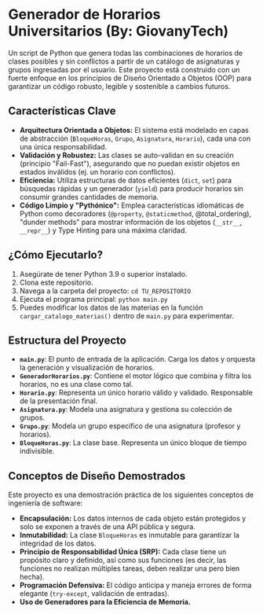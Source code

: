 # **Generador de Horarios Universitarios (By: GiovanyTech)**

Un script de Python que genera todas las combinaciones de horarios de clases posibles y sin conflictos a partir de un catálogo de asignaturas y grupos ingresadas por el usuario. Este proyecto está construido con un fuerte enfoque en los principios de Diseño Orientado a Objetos (OOP) para garantizar un código robusto, legible y sostenible a cambios futuros.

## Características Clave

*   **Arquitectura Orientada a Objetos:** El sistema está modelado en capas de abstracción (`BloqueHoras`, `Grupo`, `Asignatura`, `Horario`), cada una con una única responsabilidad.
*   **Validación y Robustez:** Las clases se auto-validan en su creación (principio "Fail-Fast"), asegurando que no puedan existir objetos en estados inválidos (ej. un horario con conflictos).
*   **Eficiencia:** Utiliza estructuras de datos eficientes (`dict`, `set`) para búsquedas rápidas y un generador (`yield`) para producir horarios sin consumir grandes cantidades de memoria.
*   **Código Limpio y "Pythónico":** Emplea características idiomáticas de Python como decoradores (`@property`, `@staticmethod`, @total_ordering), "dunder methods" para mostrar información de los objetos (`__str__`, `__repr__`) y Type Hinting para una máxima claridad.

## ¿Cómo Ejecutarlo?

1.  Asegúrate de tener Python 3.9 o superior instalado.
2.  Clona este repositorio.
3.  Navega a la carpeta del proyecto: `cd TU_REPOSITORIO`
4.  Ejecuta el programa principal: `python main.py`
5.  Puedes modificar los datos de las materias en la función `cargar_catalogo_materias()` dentro de `main.py` para experimentar.

## Estructura del Proyecto

*   **`main.py`**: El punto de entrada de la aplicación. Carga los datos y orquesta la generación y visualización de horarios.
*   **`GeneradorHorarios.py`**: Contiene el motor lógico que combina y filtra los horarios, no es una clase como tal.
*   **`Horario.py`**: Representa un único horario válido y validado. Responsable de la presentación final.
*   **`Asignatura.py`**: Modela una asignatura y gestiona su colección de grupos.
*   **`Grupo.py`**: Modela un grupo específico de una asignatura (profesor y horarios).
*   **`BloqueHoras.py`**: La clase base. Representa un único bloque de tiempo indivisible.

## Conceptos de Diseño Demostrados

Este proyecto es una demostración práctica de los siguientes conceptos de ingeniería de software:

*   **Encapsulación:** Los datos internos de cada objeto están protegidos y solo se exponen a través de una API pública y segura.
*   **Inmutabilidad:** La clase `BloqueHoras` es inmutable para garantizar la integridad de los datos.
*   **Principio de Responsabilidad Única (SRP):** Cada clase tiene un propósito claro y definido, así como sus funciones (es decir, las funciones no realizan múltiples tareas, deben realizar una pero bien hecha).
*   **Programación Defensiva:** El código anticipa y maneja errores de forma elegante (`try-except`, validación de entradas).
*   **Uso de Generadores para la Eficiencia de Memoria.**
